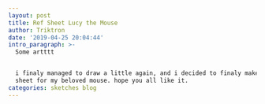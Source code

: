 ```yaml
---
layout: post
title: Ref Sheet Lucy the Mouse
author: Triktron
date: '2019-04-25 20:04:44'
intro_paragraph: >-
  Some artttt


  i finaly managed to draw a little again, and i decided to finaly make the ref
  sheet for my beloved mouse. hope you all like it.
categories: sketches blog
---
```


